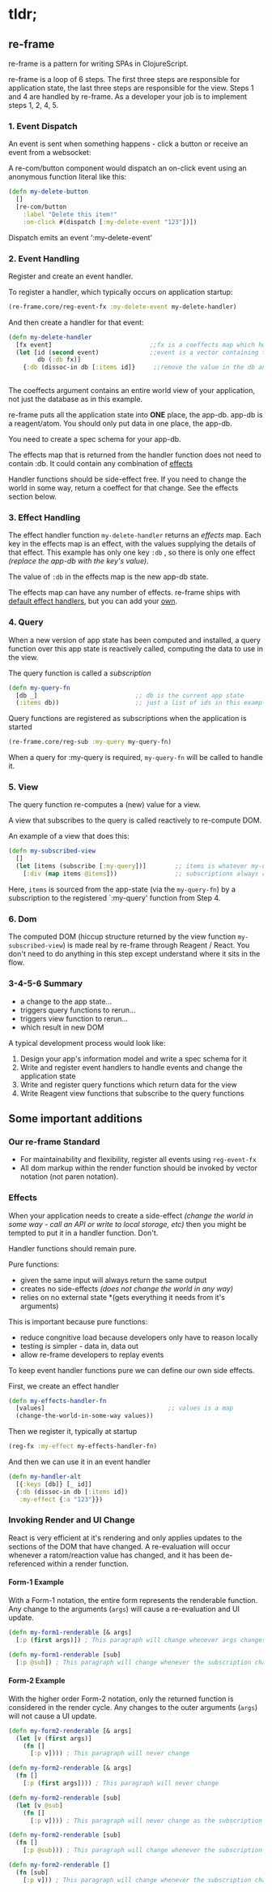 # tldr;

## re-frame ##

re-frame is a pattern for writing SPAs in ClojureScript.

re-frame is a loop of 6 steps. The first three steps are responsible for application state, the last three steps are responsible for the view. Steps 1 and 4 are handled by re-frame. As a developer your job is to implement steps 1, 2, 4, 5.

### 1. Event Dispatch ###

An event is sent when something happens - click a button or receive an event from a websocket:

A re-com/button component would dispatch an on-click event using an anonymous function literal like this:

```clojure
(defn my-delete-button
  []
  [re-com/button
    :label "Delete this item!"
	:on-click #(dispatch [:my-delete-event "123"])])
```

Dispatch emits an event ':my-delete-event'

### 2. Event Handling ###

Register and create an event handler. 

To register a handler, which typically occurs on application startup:

```clojure
(re-frame.core/reg-event-fx :my-delete-event my-delete-handler)
```

And then create a handler for that event:

```clojure
(defn my-delete-handler
  [fx event]                           ;;fx is a coeffects map which holds the current state of the world.
  (let [id (second event)              ;;event is a vector containing the event name and any additional values from the dispatch
        db (:db fx)]
    {:db (dissoc-in db [:items id]}     ;;remove the value in the db and return a new fx
  
```

The coeffects argument contains an entire world view of your application, not just the database as in this example.

re-frame puts all the application state into **ONE** place, the app-db. app-db is a reagent/atom. You should only put data in one place, the app-db.

You need to create a spec schema for your app-db.

The effects map that is returned from the handler function does not need to contain :db. It could contain any combination of [effects](https://github.com/Day8/re-frame/blob/master/docs/External-Resources.md#effect-and-coeffect-handlers)

Handler functions should be side-effect free. If you need to change the world in some way, return a coeffect for that change. See the effects section below.

### 3. Effect Handling ###

The effect handler function `my-delete-handler` returns an *effects* map. Each key in the effects map is an effect, with the values supplying the details of that effect. This example has only one key `:db` , so there is only one effect *(replace the app-db with the key's value)*.

The value of `:db` in the effects map is the new app-db state.

The effects map can have any number of effects. re-frame ships with [default effect handlers](https://github.com/Day8/re-frame/blob/master/docs/Effects.md#builtin-effect-handlers), but you can add your [own](https://github.com/Day8/re-frame-http-fx).

### 4. Query ###

When a new version of app state has been computed and installed, a query function over this app state is reactively called, computing the data to use in the view.

The query function is called a *subscription*

```clojure
(defn my-query-fn
  [db _]                           ;; db is the current app state
  (:items db))                     ;; just a list of ids in this example
```

Query functions are registered as subscriptions when the application is started

```clojure
(re-frame.core/reg-sub :my-query my-query-fn)
```

When a query for :my-query is required, `my-query-fn` will be called to handle it.

### 5. View ###

The query function re-computes a (new) value for a view.

A view that subscribes to the query is called reactively to re-compute DOM.

An example of a view that does this:

```clojure
(defn my-subscribed-view
  []
  (let [items (subscribe [:my-query])]        ;; items is whatever my-query-fn returns
    [:div (map items @items]))                ;; subscriptions always return a ratom, so they need to be dereferenced
```

Here, `items` is sourced from the app-state (via the `my-query-fn`) by a subscription to the registered `:my-query' function from Step 4.

### 6. Dom ###

The computed DOM (hiccup structure returned by the view function `my-subscribed-view`) is made real by re-frame through Reagent / React. You don't need to do anything in this step except understand where it sits in the flow.

### 3-4-5-6 Summary ###

* a change to the app state...
* triggers query functions to rerun...
* triggers view function to rerun...
* which result in new DOM

A typical development process would look like:

1. Design your app's information model and write a spec schema for it
2. Write and register event handlers to handle events and change the application state
3. Write and register query functions which return data for the view
4. Write Reagent view functions that subscribe to the query functions

## Some important additions ##

### Our re-frame Standard ###

* For maintainability and flexibility, register all events using `reg-event-fx`
* All dom markup within the render function should be invoked by vector notation (not paren notation).

### Effects ###

When your application needs to create a side-effect *(change the world in some way - call an API or write to local storage, etc)* then you might be tempted to put it in a handler function. Don't.

Handler functions should remain pure.

Pure functions:

* given the same input will always return the same output
* creates no side-effects *(does not change the world in any way)*
* relies on no external state *(gets everything it needs from it's arguments)

This is important because pure functions:

* reduce congnitive load because developers only have to reason locally
* testing is simpler - data in, data out
* allow re-frame developers to replay events

To keep event handler functions pure we can define our own side effects.

First, we create an effect handler

```clojure
(defn my-effects-handler-fn
  [values]                                  ;; values is a map
  (change-the-world-in-some-way values))
```

Then we register it, typically at startup

```clojure
(reg-fx :my-effect my-effects-handler-fn)
```

And then we can use it in an event handler

```clojure
(defn my-handler-alt
  [{:keys [db]} [_ id]]
  {:db (dissoc-in db [:items id])
   :my-effect {:a "123"}})
```

### Invoking Render and UI Change ###

React is very efficient at it's rendering and only applies updates to the sections of the DOM that have changed.
A re-evaluation will occur whenever a ratom/reaction value has changed, and it has been de-referenced within a render function.

#### Form-1 Example ####

With a Form-1 notation, the entire form represents the renderable function. Any change to the arguments
(`args`) will cause a re-evaluation and UI update.

```clojure
(defn my-form1-renderable [& args]
  [:p (first args)]) ; This paragraph will change whenever args changes

(defn my-form1-renderable [sub]
  [:p @sub]) ; This paragraph will change whenever the subscription changes
```

#### Form-2 Example ####

With the higher order Form-2 notation, only the returned function is considered in the render cycle. Any changes
to the outer arguments (`args`) will not cause a UI update. 

```clojure
(defn my-form2-renderable [& args]
  (let [v (first args)]
    (fn []
      [:p v]))) ; This paragraph will never change

(defn my-form2-renderable [& args]
  (fn []
    [:p (first args]))) ; This paragraph will never change

(defn my-form2-renderable [sub]
  (let [v @sub]
    (fn []
      [:p v]))) ; This paragraph will never change as the subscription is de-referenced outside the render scope

(defn my-form2-renderable [sub]
  (fn []
    [:p @sub))) ; This paragraph will change whenever the subscription changes

(defn my-form2-renderable []
  (fn [sub]
    [:p v])) ; This paragraph will change whenever the subscription changes 
```

